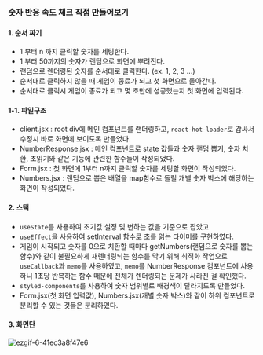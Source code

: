 ### 숫자 반응 속도 체크 직접 만들어보기

#### 1. 순서 짜기

- 1 부터 n 까지 클릭할 숫자를 세팅한다.
- 1 부터 50까지의 숫자가 랜덤으로 화면에 뿌려진다.
- 랜덤으로 렌더링된 숫자를 순서대로 클릭한다. (ex. 1, 2, 3 ...)
- 순서대로 클릭하지 않을 때 게임이 종료가 되고 첫 화면으로 돌아간다.
- 순서대로 클릭시 게임이 종료가 되고 몇 초만에 성공했는지 첫 화면에 입력된다.


#### 1-1. 파일구조
- client.jsx : root div에 메인 컴포넌트를 랜더링하고, `react-hot-loader`로 감싸서 수정시 바로 화면에 보이도록 만들었다.
- NumberResponse.jsx : 메인 컴포넌트로 state 값들과 숫자 랜덤 뽑기, 숫자 치환, 초읽기와 같은 기능에 관련한 함수들이 작성되었다.
- Form.jsx : 첫 화면에 1부터 n까지 클릭할 숫자를 세팅할 화면이 작성되었다.
- Numbers.jsx : 랜덤으로 뽑은 배열을 map함수로 돌릴 개별 숫자 박스에 해당하는 화면이 작성되었다.


#### 2. 스택

- `useState`를 사용하여 초기값 설정 및 변하는 값을 기준으로 잡았고
- `useEffect`을 사용하여 setInterval 함수로 초를 읽는 타이머를 구현하였다.
- 게임이 시작되고 숫자를 0으로 치환할 때마다 getNumbers(랜덤으로 숫자를 뽑는 함수)와 같이 불필요하게 재렌더링되는 함수를 막기 위해 최적화 작업으로 `useCallback`과 `memo`를 사용하였고, `memo`를 NumberResponse 컴포넌트에 사용하니 1초당 반복하는 함수 때문에 전체가 렌더링되는 문제가 사라진 걸 확인했다.
- `styled-components`를 사용하여 숫자 범위별로 배경색이 달라지도록 만들었다.
- Form.jsx(첫 화면 입력값), Numbers.jsx(개별 숫자 박스)와 같이 하위 컴포넌트로 분리할 수 있는 것들은 분리하였다.


#### 3. 화면단

![ezgif-6-41ec3a8f47e6](https://user-images.githubusercontent.com/24996316/71557108-eb4d9000-2a84-11ea-845d-59b26ea6e634.gif)